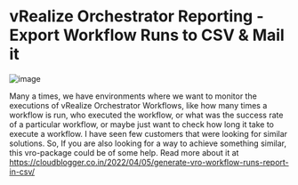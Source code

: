 # vRealize Orchestrator Reporting - Export Workflow Runs to CSV & Mail it
![image](https://user-images.githubusercontent.com/7029361/168511698-71f0c967-4e9e-485a-9c31-183684c3b3f6.png)

Many a times, we have environments where we want to monitor the executions of vRealize Orchestrator Workflows, like how many times a workflow is run, who executed the workflow, or what was the success rate of a particular workflow, or maybe just want to check how long it take to execute a workflow. I have seen few customers that were looking for similar solutions. So, If you are also looking for a way to achieve something similar, this vro-package could be of some help.
Read more about it at https://cloudblogger.co.in/2022/04/05/generate-vro-workflow-runs-report-in-csv/

